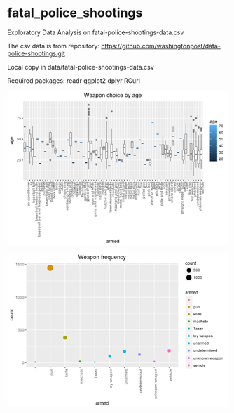 # fatal_police_shootings
Exploratory Data Analysis on fatal-police-shootings-data.csv

The csv data is from repository: https://github.com/washingtonpost/data-police-shootings.git

Local copy in data/fatal-police-shootings-data.csv

Required packages:
readr
ggplot2
dplyr
RCurl


![](images/weapon_by_age.png) 

![](images/weapon_frequency.png) 
